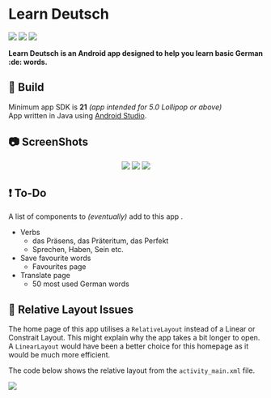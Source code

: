 # Learn Deutsch 

<p align="left">
  <a href="https://www.android.com/"><img src="https://img.shields.io/badge/platform-Android-brightgreen.svg"></a>
  <a href="https://github.com/Furqan17/learn-Deutsche-app/blob/master/AndroidManifest.xml"><img src="https://img.shields.io/badge/version-1.0.0-orange.svg"></a>
  <a href="https://opensource.org/licenses/MIT"><img src="https://img.shields.io/badge/license-MIT-ff69b4.svg"></a>
</p>

<p align="left"> <b> Learn Deutsch is an Android app designed to help you learn basic German :de: words. </b> </p>

## :wrench: Build 

Minimum app SDK is **21** *(app intended for 5.0 Lollipop or above)*  
App written in Java using [Android Studio](https://developer.android.com/studio/).

## :camera: ScreenShots

<p align="center">
  <img src="https://raw.githubusercontent.com/Furqan17/learn-Deutsche-app/master/Screenshots/home-tp.png">
  <img src="https://raw.githubusercontent.com/Furqan17/learn-Deutsche-app/master/Screenshots/number-tp.png">
  <img src="https://raw.githubusercontent.com/Furqan17/learn-Deutsche-app/master/Screenshots/colours-tp.png">
</p>

## :exclamation: To-Do
A list of components to *(eventually)* add to this app .

* Verbs
  * das Präsens, das Präteritum, das Perfekt
  * Sprechen, Haben, Sein etc.
* Save favourite words
  * Favourites page 
* Translate page
  * 50 most used German words
  
## :iphone: Relative Layout Issues
The home page of this app utilises a `RelativeLayout` instead of a Linear or Constrait Layout. This might explain why the app takes a bit longer to open. A `LinearLayout` would have been a better choice for this homepage as it would be much more efficient.

The code below shows the relative layout from the `activity_main.xml` file.

<p align="left">
  <img src="https://raw.githubusercontent.com/Furqan17/learn-Deutsche-app/master/Screenshots/code-src/relative_layout.png">
</p>
